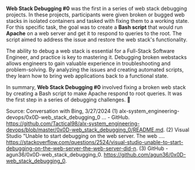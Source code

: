 **Web Stack Debugging #0** was the first in a series of web stack debugging projects. In these projects, participants were given broken or bugged web stacks in isolated containers and tasked with fixing them to a working state. For this specific task, the goal was to create a **Bash script** that would run **Apache** on a web server and get it to respond to queries to the root. The script aimed to address the issue and restore the web stack's functionality.

The ability to debug a web stack is essential for a Full-Stack Software Engineer, and practice is key to mastering it. Debugging broken webstacks allows engineers to gain valuable experience in troubleshooting and problem-solving. By analyzing the issues and creating automated scripts, they learn how to bring web applications back to a functional state.

In summary, **Web Stack Debugging #0** involved fixing a broken web stack by creating a Bash script to make Apache respond to root queries. It was the first step in a series of debugging challenges. 🚀

Source: Conversation with Bing, 3/27/2024
(1) alx-system_engineering-devops/0x0D-web_stack_debugging_0 ... - GitHub. https://github.com/Tactical98/alx-system_engineering-devops/blob/master/0x0D-web_stack_debugging_0/README.md.
(2) Visual Studio "Unable to start debugging on the web server. The web .... https://stackoverflow.com/questions/2524/visual-studio-unable-to-start-debugging-on-the-web-server-the-web-server-did-n.
(3) GitHub - agun36/0x0D-web_stack_debugging_0. https://github.com/agun36/0x0D-web_stack_debugging_0.

